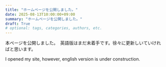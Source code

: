 ```yaml
---
title: "ホームページを公開しました。"
date: 2025-08-13T10:00:00+09:00
summary: "ホームページを公開しました。"
draft: True
# optional: tags, categories, authors, etc.
---
```

本ページを公開しました。　英語版はまだ未着手です。徐々に更新しいていければと思います。

I opened my site, however, english version is under construction. 